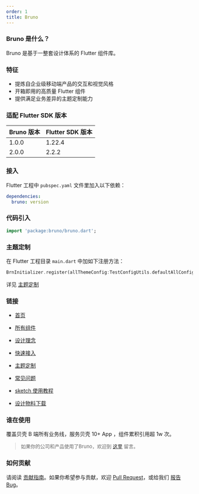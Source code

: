 ```yaml
---
order: 1
title: Bruno
---
```


### Bruno 是什么？

Bruno 是基于一整套设计体系的 Flutter 组件库。

### 特征

- 提炼自企业级移动端产品的交互和视觉风格
- 开箱即用的高质量 Flutter 组件
- 提供满足业务差异的主题定制能力

### 适配 Flutter SDK 版本

| Bruno 版本 | Flutter SDK 版本 |
| ---------- | ---------------- |
| 1.0.0      | 1.22.4           |
| 2.0.0      | 2.2.2            |

### 接入

Flutter 工程中 `pubspec.yaml` 文件里加入以下依赖：

```yaml
dependencies:
  bruno: version
```

### 代码引入

```dart
import 'package:bruno/bruno.dart';
```

### 主题定制

在 Flutter 工程目录 `main.dart` 中加如下注册方法：

```dart
BrnInitializer.register(allThemeConfig:TestConfigUtils.defaultAllConfig);
```

详见 [主题定制](./theme)

### 链接

- [首页](../)

- [所有组件](../widgets)

- [设计理念](https://mp.weixin.qq.com/s?__biz=MzIyODcxODY0OA==&mid=2247486048&idx=1&sn=0cc95bd85a54ce0f39f6247d15618ae8&chksm=e84ceb37df3b62216b34c7be041229630eca3d7c4fd3823ebf0520a9f2c99ed2cdf3e677904b&mpshare=1&scene=1&srcid=11012tvWvcYunVGfiPa8EfCT&sharer_sharetime=1635751229200&sharer_shareid=dbde8f595d5b99a8f5cfb27122964615&version=3.1.16.90294)

- [快速接入](./start)

- [主题定制](./theme)

- [常见问题](./faq)

- [sketch 使用教程](./sketch)

- [设计物料下载](https://bruno.ke.com:3008/download/sketch)

### 谁在使用

覆盖贝壳 B 端所有业务线，服务贝壳 10+ App ，组件累积引用超 1w 次。

<blockquote><p style="color:#666666">
  <font size="2">如果你的公司和产品使用了Bruno，欢迎到 <a href="http://github/bruno">这里</a> 留言。</font></p></blockquote>

### 如何贡献

请阅读 [贡献指南](./contribution)。如果你希望参与贡献，欢迎 [Pull Request](https://github.com/LianjiaTech/bruno/pulls)，或给我们 [报告 Bug](https://github.com/LianjiaTech/bruno/issues/new)。
